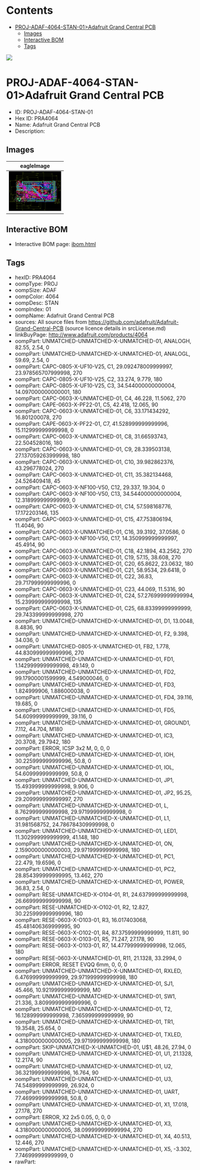 



Contents
========

* [PROJ-ADAF-4064-STAN-01>Adafruit Grand Central PCB](#proj-adaf-4064-stan-01adafruit-grand-central-pcb)
	* [Images](#images)
	* [Interactive BOM](#interactive-bom)
	* [Tags](#tags)
  
![][im]
# PROJ-ADAF-4064-STAN-01>Adafruit Grand Central PCB

- ID: PROJ-ADAF-4064-STAN-01
- Hex ID: PRA4064
- Name: Adafruit Grand Central PCB
- Description: 

## Images
  
  

|eagleImage|
| :---: |
|[![eagleImage](eagleImage_140.png)](eagleImage_600.png)|

## Interactive BOM

- Interactive BOM page: [ibom.html](kicad/bom/ibom.html)

## Tags

- hexID: PRA4064
- oompType: PROJ
- oompSize: ADAF
- oompColor: 4064
- oompDesc: STAN
- oompIndex: 01
- oompName: Adafruit Grand Central PCB
- sources: All source files from https://github.com/adafruit/Adafruit-Grand-Central-PCB (source licence details in srcLicense.md)
- linkBuyPage: http://www.adafruit.com/products/4064
- oompPart: UNMATCHED-UNMATCHED-X-UNMATCHED-01, ANALOGH, 82.55, 2.54, 0
- oompPart: UNMATCHED-UNMATCHED-X-UNMATCHED-01, ANALOGL, 59.69, 2.54, 0
- oompPart: CAPC-0805-X-UF10-V25, C1, 29.092478009999997, 23.978565707999998, 270
- oompPart: CAPC-0805-X-UF10-V25, C2, 33.274, 9.779, 180
- oompPart: CAPC-0805-X-UF10-V25, C3, 34.544000000000004, 14.097000000000001, 180
- oompPart: CAPC-0603-X-UNMATCHED-01, C4, 46.228, 11.5062, 270
- oompPart: CAPE-0603-X-PF22-01, C5, 42.418, 12.065, 90
- oompPart: CAPC-0603-X-UNMATCHED-01, C6, 33.171434292, 16.801200078, 270
- oompPart: CAPE-0603-X-PF22-01, C7, 41.528999999999996, 15.112999999999998, 0
- oompPart: CAPC-0603-X-UNMATCHED-01, C8, 31.66593743, 22.504528016, 180
- oompPart: CAPC-0603-X-UNMATCHED-01, C9, 28.339503138, 27.137059263999998, 180
- oompPart: CAPC-0603-X-UNMATCHED-01, C10, 39.982862376, 43.296778024, 270
- oompPart: CAPC-0603-X-UNMATCHED-01, C11, 35.382134468, 24.526409418, 45
- oompPart: CAPC-0603-X-NF100-V50, C12, 29.337, 19.304, 0
- oompPart: CAPC-0603-X-NF100-V50, C13, 34.544000000000004, 12.318999999999999, 0
- oompPart: CAPC-0603-X-UNMATCHED-01, C14, 57.598168776, 17.172203146, 135
- oompPart: CAPC-0603-X-UNMATCHED-01, C15, 47.753806194, 11.4046, 90
- oompPart: CAPC-0603-X-UNMATCHED-01, C16, 39.3192, 37.0586, 0
- oompPart: CAPC-0603-X-NF100-V50, C17, 14.350999999999997, 45.4914, 90
- oompPart: CAPC-0603-X-UNMATCHED-01, C18, 42.1894, 43.2562, 270
- oompPart: CAPC-0603-X-UNMATCHED-01, C19, 57.15, 38.608, 270
- oompPart: CAPC-0603-X-UNMATCHED-01, C20, 65.8622, 23.0632, 180
- oompPart: CAPC-0603-X-UNMATCHED-01, C21, 58.9534, 29.6418, 0
- oompPart: CAPC-0603-X-UNMATCHED-01, C22, 36.83, 29.717999999999996, 0
- oompPart: CAPC-0603-X-UNMATCHED-01, C23, 44.069, 11.5316, 90
- oompPart: CAPC-0603-X-UNMATCHED-01, C24, 57.276999999999994, 15.239999999999998, 135
- oompPart: CAPC-0603-X-UNMATCHED-01, C25, 68.83399999999999, 29.743399999999998, 270
- oompPart: UNMATCHED-UNMATCHED-X-UNMATCHED-01, D1, 13.0048, 8.4836, 90
- oompPart: UNMATCHED-UNMATCHED-X-UNMATCHED-01, F2, 9.398, 34.036, 0
- oompPart: UNMATCHED-0805-X-UNMATCHED-01, FB2, 1.778, 44.830999999999996, 270
- oompPart: UNMATCHED-UNMATCHED-X-UNMATCHED-01, FD1, 1.1429999999999998, 49.149, 0
- oompPart: UNMATCHED-UNMATCHED-X-UNMATCHED-01, FD2, 99.17900001599999, 4.549000046, 0
- oompPart: UNMATCHED-UNMATCHED-X-UNMATCHED-01, FD3, 1.824999906, 1.886000038, 0
- oompPart: UNMATCHED-UNMATCHED-X-UNMATCHED-01, FD4, 39.116, 19.685, 0
- oompPart: UNMATCHED-UNMATCHED-X-UNMATCHED-01, FD5, 54.60999999999999, 39.116, 0
- oompPart: UNMATCHED-UNMATCHED-X-UNMATCHED-01, GROUND1, 7.112, 44.704, M180
- oompPart: UNMATCHED-UNMATCHED-X-UNMATCHED-01, IC3, 20.3708, 29.7942, 180
- oompPart: ERROR, ICSP 3x2 M, 0, 0, 0
- oompPart: UNMATCHED-UNMATCHED-X-UNMATCHED-01, IOH, 30.225999999999996, 50.8, 0
- oompPart: UNMATCHED-UNMATCHED-X-UNMATCHED-01, IOL, 54.60999999999999, 50.8, 0
- oompPart: UNMATCHED-UNMATCHED-X-UNMATCHED-01, JP1, 15.493999999999998, 9.906, 0
- oompPart: UNMATCHED-UNMATCHED-X-UNMATCHED-01, JP2, 95.25, 29.209999999999997, 270
- oompPart: UNMATCHED-UNMATCHED-X-UNMATCHED-01, L, 8.762999999999998, 29.971999999999998, 0
- oompPart: UNMATCHED-UNMATCHED-X-UNMATCHED-01, L1, 31.981568752, 24.786784309999998, 0
- oompPart: UNMATCHED-UNMATCHED-X-UNMATCHED-01, LED1, 11.302999999999999, 41.148, 180
- oompPart: UNMATCHED-UNMATCHED-X-UNMATCHED-01, ON, 2.1590000000000003, 29.971999999999998, 180
- oompPart: UNMATCHED-UNMATCHED-X-UNMATCHED-01, PC1, 22.479, 19.6596, 0
- oompPart: UNMATCHED-UNMATCHED-X-UNMATCHED-01, PC2, 28.854399999999995, 13.462, 270
- oompPart: UNMATCHED-UNMATCHED-X-UNMATCHED-01, POWER, 36.83, 2.54, 0
- oompPart: RESE-UNMATCHED-X-O104-01, R1, 24.637999999999998, 26.669999999999998, 90
- oompPart: RESE-UNMATCHED-X-O102-01, R2, 12.827, 30.225999999999996, 180
- oompPart: RESE-0603-X-O103-01, R3, 16.017403068, 45.481406369999995, 90
- oompPart: RESE-0603-X-O102-01, R4, 87.37599999999999, 11.811, 90
- oompPart: RESE-0603-X-O103-01, R5, 71.247, 27.178, 90
- oompPart: RESE-0603-X-O103-01, R7, 14.477999999999998, 12.065, 180
- oompPart: RESE-0603-X-UNMATCHED-01, R11, 21.1328, 33.2994, 0
- oompPart: ERROR, RESET EVQQ 6mm, 0, 0, 0
- oompPart: UNMATCHED-UNMATCHED-X-UNMATCHED-01, RXLED, 6.476999999999999, 29.971999999999998, 180
- oompPart: UNMATCHED-UNMATCHED-X-UNMATCHED-01, SJ1, 45.466, 10.921999999999999, M0
- oompPart: UNMATCHED-UNMATCHED-X-UNMATCHED-01, SW1, 21.336, 3.8099999999999996, 0
- oompPart: UNMATCHED-UNMATCHED-X-UNMATCHED-01, T2, 16.128999999999998, 7.365999999999999, 90
- oompPart: UNMATCHED-UNMATCHED-X-UNMATCHED-01, TR1, 19.3548, 25.654, 0
- oompPart: UNMATCHED-UNMATCHED-X-UNMATCHED-01, TXLED, 4.3180000000000005, 29.971999999999998, 180
- oompPart: SKIP-UNMATCHED-X-UNMATCHED-01, U$1, 48.26, 27.94, 0
- oompPart: UNMATCHED-UNMATCHED-X-UNMATCHED-01, U1, 21.1328, 12.2174, 90
- oompPart: UNMATCHED-UNMATCHED-X-UNMATCHED-01, U2, 36.321999999999996, 16.764, 90
- oompPart: UNMATCHED-UNMATCHED-X-UNMATCHED-01, U3, 74.54899999999999, 26.924, 0
- oompPart: UNMATCHED-UNMATCHED-X-UNMATCHED-01, UART, 77.46999999999998, 50.8, 0
- oompPart: UNMATCHED-UNMATCHED-X-UNMATCHED-01, X1, 17.018, 27.178, 270
- oompPart: ERROR, X2 2x5 0.05, 0, 0, 0
- oompPart: UNMATCHED-UNMATCHED-X-UNMATCHED-01, X3, 4.3180000000000005, 38.099999999999994, 270
- oompPart: UNMATCHED-UNMATCHED-X-UNMATCHED-01, X4, 40.513, 12.446, 270
- oompPart: UNMATCHED-UNMATCHED-X-UNMATCHED-01, X5, -3.302, 7.746999999999999, 0
- rawPart: 



[im]: eagleImage_450.png
